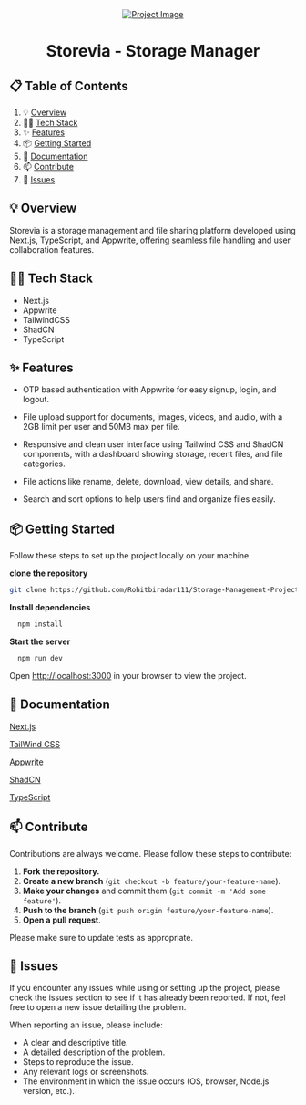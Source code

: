 <div align="center">
  <div>
    <a href="https://storage-management-project.vercel.app/" target="_blank">
      <img src="https://github.com/user-attachments/assets/139b73eb-8bc4-4ba0-9b1f-e508fcaca77d" alt="Project Image">
    </a>
  </div>
  <h1 align="center">Storevia - Storage Manager</h1>
</div>

## 📋 <a name="table">Table of Contents</a>

1. 💡 [Overview](#overview)
2. 👩‍💻 [Tech Stack](#tech-stack)
3. ✨ [Features](#features)
4. 📦 [Getting Started](#getting-started)
5. 📖 [Documentation](#documentation)
6. 📫 [Contribute](#contribute)
7. 🐛 [Issues](#issues)

## <a name="overview">💡 Overview</a>

Storevia is a storage management and file sharing platform developed using Next.js, TypeScript, and Appwrite, offering seamless file handling and user collaboration features.

## <a name="tech-stack">👩‍💻 Tech Stack</a>

- Next.js
- Appwrite
- TailwindCSS
- ShadCN
- TypeScript

## <a name="features">✨ Features</a>

- OTP based authentication with Appwrite for easy signup, login, and logout.

- File upload support for documents, images, videos, and audio, with a 2GB limit per user and 50MB max per file.

- Responsive and clean user interface using Tailwind CSS and ShadCN components, with a dashboard showing storage, recent files, and file categories.

- File actions like rename, delete, download, view details, and share.

- Search and sort options to help users find and organize files easily.

## <a name="getting-started">📦 Getting Started</a>

Follow these steps to set up the project locally on your machine.

**clone the repository**

```bash
git clone https://github.com/Rohitbiradar111/Storage-Management-Project.git
```

**Install dependencies**

```bash
  npm install
```

**Start the server**

```bash
  npm run dev
```

Open [http://localhost:3000](http://localhost:3000) in your browser to view the project.

## <a name="documentation">📖 Documentation</a>

[Next.js](https://nextjs.org/)

[TailWind CSS](https://tailwindcss.com/)

[Appwrite](https://appwrite.io/)

[ShadCN](https://ui.shadcn.com/)

[TypeScript](https://www.typescriptlang.org/)

## <a name="contribute">📫 Contribute</a>

Contributions are always welcome. Please follow these steps to contribute:

1. **Fork the repository.**
2. **Create a new branch** (`git checkout -b feature/your-feature-name`).
3. **Make your changes** and commit them (`git commit -m 'Add some feature'`).
4. **Push to the branch** (`git push origin feature/your-feature-name`).
5. **Open a pull request**.

Please make sure to update tests as appropriate.

## <a name="issues">🐛 Issues</a>

If you encounter any issues while using or setting up the project, please check the issues section to see if it has already been reported. If not, feel free to open a new issue detailing the problem.

When reporting an issue, please include:

- A clear and descriptive title.
- A detailed description of the problem.
- Steps to reproduce the issue.
- Any relevant logs or screenshots.
- The environment in which the issue occurs (OS, browser, Node.js version, etc.).
